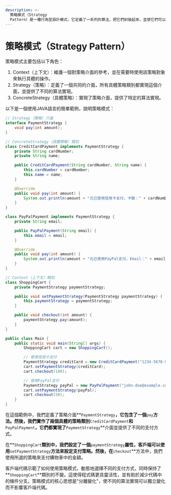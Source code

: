```yaml
---
description: >-
  策略模式（Strategy
  Pattern）是一種行為型設計模式，它定義了一系列的算法，把它們封裝起來，並使它們可以互相替換。策略模式允許客戶端選擇要使用的算法，而不需要改變其結構。這種模式有助於使算法與客戶端代碼獨立，同時保持程式碼的可擴展性和可維護性。
---
```


# 策略模式（Strategy Pattern）

策略模式主要包括以下角色：

1. Context（上下文）：維護一個對策略介面的參考，並在需要時使用該策略對象來執行具體的操作。
2. Strategy（策略）：定義了一個共同的介面，所有具體策略類別都實現這個介面，並提供了不同的算法實現。
3. ConcreteStrategy（具體策略）：實現了策略介面，提供了特定的算法實現。

以下是一個使用JAVA語言的簡單範例，說明策略模式：

```java
// Strategy（策略）介面
interface PaymentStrategy {
    void pay(int amount);
}

// ConcreteStrategy（具體策略）類別
class CreditCardPayment implements PaymentStrategy {
    private String cardNumber;
    private String name;

    public CreditCardPayment(String cardNumber, String name) {
        this.cardNumber = cardNumber;
        this.name = name;
    }

    @Override
    public void pay(int amount) {
        System.out.println(amount + "元已使用信用卡支付，卡號：" + cardNumber + "，持卡人：" + name);
    }
}

class PayPalPayment implements PaymentStrategy {
    private String email;

    public PayPalPayment(String email) {
        this.email = email;
    }

    @Override
    public void pay(int amount) {
        System.out.println(amount + "元已使用PayPal支付，Email：" + email);
    }
}

// Context（上下文）類別
class ShoppingCart {
    private PaymentStrategy paymentStrategy;

    public void setPaymentStrategy(PaymentStrategy paymentStrategy) {
        this.paymentStrategy = paymentStrategy;
    }

    public void checkout(int amount) {
        paymentStrategy.pay(amount);
    }
}

public class Main {
    public static void main(String[] args) {
        ShoppingCart cart = new ShoppingCart();

        // 使用信用卡支付
        PaymentStrategy creditCard = new CreditCardPayment("1234-5678-9012-3456", "John Doe");
        cart.setPaymentStrategy(creditCard);
        cart.checkout(100);

        // 使用PayPal支付
        PaymentStrategy payPal = new PayPalPayment("john.doe@example.com");
        cart.setPaymentStrategy(payPal);
        cart.checkout(50);
    }
}
```

在這個範例中，我們定義了策略介面\*\*`PaymentStrategy`**，它包含了一個**`pay`**方法。然後，我們實作了兩個具體的策略類別**`CreditCardPayment`**和**`PayPalPayment`**，它們都實現了**`PaymentStrategy`\*\*介面並提供了不同的支付方式。

在\*\*`ShoppingCart`**類別中，我們設定了一個**`paymentStrategy`**屬性，客戶端可以使用**`setPaymentStrategy`**方法來設定支付策略。然後，在**`checkout`\*\*方法中，我們使用所選的策略來支付購物車中的金額。

客戶端代碼示範了如何使用策略模式，動態地選擇不同的支付方式，同時保持了\*\*`ShoppingCart`\*\*類別的不變。這使得程式碼更具靈活性，並有助於減少代碼中的條件分支。策略模式的核心思想是"分離變化"，使不同的算法實現可以獨立變化而不影響客戶端代碼。
